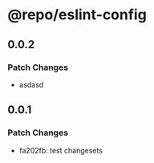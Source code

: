 # @repo/eslint-config

## 0.0.2

### Patch Changes

- asdasd

## 0.0.1

### Patch Changes

- fa202fb: test changesets
